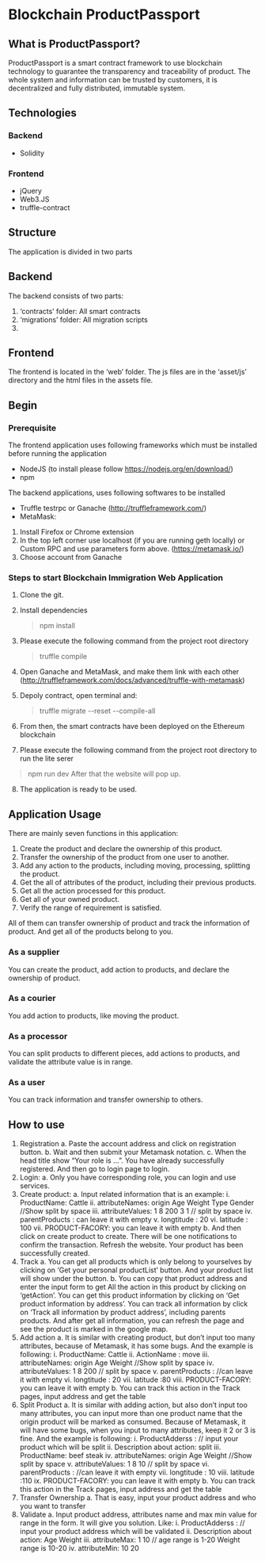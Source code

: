 # Blockchain ProductPassport

## What is ProductPassport?

ProductPassport is a smart contract framework to use blockchain technology to guarantee the transparency and traceability of product. The whole system and information can be trusted by customers, it is decentralized and fully distributed, immutable system.

## Technologies

### Backend
 - Solidity

### Frontend
 - jQuery
 - Web3.JS
 - truffle-contract


## Structure

The application is divided in two parts

## Backend 
The backend consists of two parts: 
1.	‘contracts’ folder: All smart contracts
2.	‘migrations’ folder: All migration scripts
3.	
## Frontend 
The frontend is located in the ‘web’ folder. The js files are in the ‘asset/js’ directory and the html files in the assets file. 

## Begin

### Prerequisite
The frontend application uses following frameworks which must be installed before running the application
 - NodeJS (to install please follow https://nodejs.org/en/download/)
 - npm 

The backend applications, uses following softwares to be installed
 - Truffle testrpc or Ganache (http://truffleframework.com/)
- MetaMask:
1. Install Firefox or Chrome extension
2. In the top left corner use localhost (if you are running geth locally) or Custom RPC and use parameters form above. (https://metamask.io/)
3. Choose account from Ganache


### Steps to start Blockchain Immigration Web Application
1.	Clone the git.
2.	Install dependencies
    > npm install

 3. Please execute the following command from the project root directory

    > truffle compile	
 4. Open Ganache and MetaMask, and make them link with each other (http://truffleframework.com/docs/advanced/truffle-with-metamask)
5. Depoly contract, open terminal and:
   >truffle migrate --reset --compile-all
 6. From then, the smart contracts have been deployed on the Ethereum blockchain

 7. Please execute the following command from the project root directory to run the lite serer
   >npm run dev
 After that the website will pop up. 

 8. The application is ready to be used.

## Application Usage
There are mainly seven functions in this application:
1.	Create the product and declare the ownership of this product.
2.	Transfer the ownership of the product from one user to another.
3.	Add any action to the products, including moving, processing, splitting the product.
4.	Get the all of attributes of the product, including their previous products.  
5.	Get all the action processed for this product.
6.	Get all of your owned product.
7.	Verify the range of requirement is satisfied. 

All of them can transfer ownership of product and track the information of product. And get all of the products belong to you.
### As a supplier

You can create the product, add action to products, and declare the ownership of product.

### As a courier

You add action to products, like moving the product.

### As a processor
You can split products to different pieces, add actions to products, and validate the attribute value is in range.

### As a user

You can track information and transfer ownership to others.


## How to use

1.	Registration 
a.	Paste the account address and click on registration button.
b.	Wait and then submit your Metamask notation.
c.	When the head title show “Your role is …”. You have already successfully registered. And then go to login page to login.
2.	Login:
a.	Only you have corresponding role, you can login and use services.
3.	Create product:
a.	Input related information that is an example:
i.	ProductName: Cattle
ii.	attributeNames: origin Age Weight Type Gender  //Show split by space
iii.	attributeValues: 1 8 200 3 1 // split by space
iv.	parentProducts : can leave it with empty
v.	longtitude : 20
vi.	latitude : 100
vii.	PRODUCT-FACORY: you can leave it with empty
b.	And then click on create product to create. There will be one notifications to confirm the transaction. Refresh the website. Your product has been successfully created. 
4.	Track 
a.	You can get all products which is only belong to yourselves by clicking on ‘Get your personal productList’ button. And your product list will show under the button.
b.	You can copy that product address and enter the input form to get All the action in this product by clicking on ‘getAction’. You can get this product information by clicking on ‘Get product information by address’. You can track all information by click on ‘Track all information by product address’, including parents products. And after get all information, you can refresh the page and see the product is marked in the google map.
5.	Add action
a.	It is similar with creating product, but don’t input too many attributes, because of Metamask, it has some bugs. And the example is following:
i.	ProductName: Cattle
ii.	ActionName : move
iii.	attributeNames: origin Age Weight //Show split by space
iv.	attributeValues: 1 8 200 // split by space
v.	parentProducts : //can leave it with empty
vi.	longtitude : 20
vii.	latitude :80
viii.	PRODUCT-FACORY: you can leave it with empty
b.	You can track this action in the Track pages, input address and get the table
6.	Split Product
a.	It is similar with adding action, but also don’t input too many attributes, you can input more than one product name that the origin product will be marked as consumed. Because of Metamask, it will have some bugs, when you input to many attributes, keep it 2 or 3 is fine. And the example is following:
i.	ProductAdderss : // input your product which will be split
ii.	Description about action: split 
iii.	ProductName: beef steak
iv.	attributeNames: origin Age Weight //Show split by space
v.	attributeValues: 1 8 10 // split by space
vi.	parentProducts : //can leave it with empty
vii.	longtitude : 10
viii.	latitude :110
ix.	PRODUCT-FACORY: you can leave it with empty
b.	You can track this action in the Track pages, input address and get the table
7.	Transfer Ownership
a.	That is easy, input your product address and who you want to transfer
8.	Validate
a.	Input product address, attributes name and max min value for range in the form. It will give you solution.
Like: 
i.	ProductAdderss : // input your product address which will be validated
ii.	Description about action: Age Weight
iii.	attributeMax: 1 10   // age range is 1-20 Weight range is 10-20
iv.	attributeMin: 10 20


